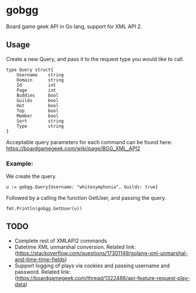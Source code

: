 # gobgg

Board game geek API in Go lang, support for XML API 2.

## Usage

Create a new Query, and pass it to the request type you would like to call.
```
type Query struct{
	Username    string
	Domain      string
	Id          int
	Page        int
	Buddies     bool
	Guilds      bool
	Hot         bool
	Top         bool
	Member      bool
	Sort        string
	Type        string
}
```

Acceptable query parameters for each command can be found here:
https://boardgamegeek.com/wiki/page/BGG_XML_API2

### Example:

We create the query.

`u := gobgg.Query{Username: "whitesymphonia", Guilds: true}`

Followed by a calling the function GetUser, and passing the query.

`fmt.Println(gobgg.GetUser(u))`

## TODO

- Complete rest of XMLAPI2 commands
- Datetime XML unmarshal conversion. Related link: (https://stackoverflow.com/questions/17301149/golang-xml-unmarshal-and-time-time-fields)
- Support logging of plays via cookies and passing username and password. Related link: (https://boardgamegeek.com/thread/1322486/api-feature-request-play-data)